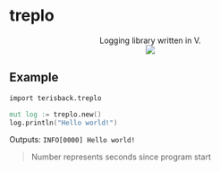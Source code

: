 # treplo
<p align="center">
Logging library written in V. <br>
<a href="https://gist.github.com/Terisback/8301440412c747ae2fa260891727397e">
  <img src="https://img.shields.io/badge/docs-2F3136?style=flat&logo=v">
</a>
</p>

## Example

```v
import terisback.treplo

mut log := treplo.new()
log.println("Hello world!")
```

Outputs: `INFO[0000] Hello world!`
> Number represents seconds since program start